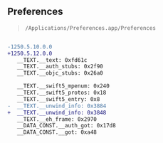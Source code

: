## Preferences

> `/Applications/Preferences.app/Preferences`

```diff

-1250.5.10.0.0
+1250.5.12.0.0
   __TEXT.__text: 0xfd61c
   __TEXT.__auth_stubs: 0x2f90
   __TEXT.__objc_stubs: 0x26a0

   __TEXT.__swift5_mpenum: 0x240
   __TEXT.__swift5_protos: 0x18
   __TEXT.__swift5_entry: 0x8
-  __TEXT.__unwind_info: 0x3884
+  __TEXT.__unwind_info: 0x3848
   __TEXT.__eh_frame: 0x2970
   __DATA_CONST.__auth_got: 0x17d8
   __DATA_CONST.__got: 0xa48

```
